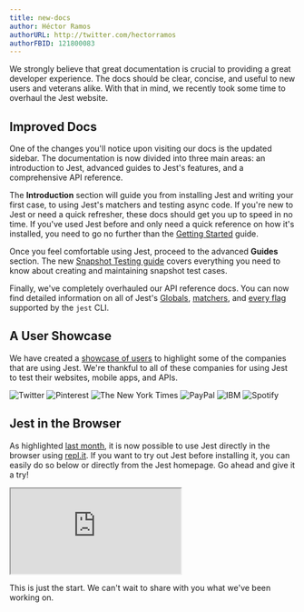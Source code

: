 ```yaml
---
title: new-docs
author: Héctor Ramos
authorURL: http://twitter.com/hectorramos
authorFBID: 121800083
---
```


We strongly believe that great documentation is crucial to providing a great developer experience. The docs should be clear, concise, and useful to new users and veterans alike. With that in mind, we recently took some time to overhaul the Jest website.

## Improved Docs

One of the changes you'll notice upon visiting our docs is the updated sidebar. The documentation is now divided into three main areas: an introduction to Jest, advanced guides to Jest's features, and a comprehensive API reference.

The **Introduction** section will guide you from installing Jest and writing your first case, to using Jest's matchers and testing async code. If you're new to Jest or need a quick refresher, these docs should get you up to speed in no time. If you've used Jest before and only need a quick reference on how it's installed, you need to go no further than the [Getting Started](/jest/docs/getting-started.html) guide.

Once you feel comfortable using Jest, proceed to the advanced **Guides** section. The new [Snapshot Testing guide](/jest/docs/snapshot-testing.html) covers everything you need to know about creating and maintaining snapshot test cases.

Finally, we've completely overhauled our API reference docs. You can now find detailed information on all of Jest's [Globals](/jest/docs/api.html), [matchers](/jest/docs/expect.html), and [every flag](/jest/docs/cli.html) supported by the `jest` CLI.

## A User Showcase

We have created a [showcase of users](/jest/users.html) to highlight some of the companies that are using Jest. We're thankful to all of these companies for using Jest to test their websites, mobile apps, and APIs.

<div class="miniShowcaseSection">
 <div class="logos">
   <img src="/jest/img/logos/twitter.png" title="Twitter"/>
   <img src="/jest/img/logos/pinterest.png" title="Pinterest"/>
   <img src="/jest/img/logos/nyt.png" title="The New York Times"/>
   <img src="/jest/img/logos/paypal.png" title="PayPal"/>
   <img src="/jest/img/logos/ibm.png" title="IBM"/>
   <img src="/jest/img/logos/spotify.png" title="Spotify"/>
 </div>
</div>

## Jest in the Browser

As highlighted [last month](/jest/blog/2016/12/15/2016-in-jest.html), it is now possible to use Jest directly in the browser using [repl.it](https://repl.it/languages/jest). If you want to try out Jest before installing it, you can easily do so below or directly from the Jest homepage. Go ahead and give it a try!

<iframe class="jest-repl" src="https://repl.it/languages/jest?lite=true"></iframe>

This is just the start. We can't wait to share with you what we've been working on.
